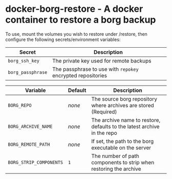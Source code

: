 # docker-borg-restore - A docker container to restore a borg backup

To use, mount the volumes you wish to restore under /restore, then configure the following secrets/environment variables:

|Secret|Description|
|---|---|
|`borg_ssh_key`|The private key used for remote backups|
|`borg_passphrase`|The passphrase to use with `repokey` encrypted repositories|

|Variable|Default|Description|
|---|---|---|
|`BORG_REPO`|_none_|The source borg repository where archives are stored (Required)|
|`BORG_ARCHIVE_NAME`|_none_|The archive name to restore, defaults to the latest archive in the repo|
|`BORG_REMOTE_PATH`|_none_|If set, the path to the borg executable on the server|
|`BORG_STRIP_COMPONENTS`|`1`|The number of path components to strip when restoring the archive|
